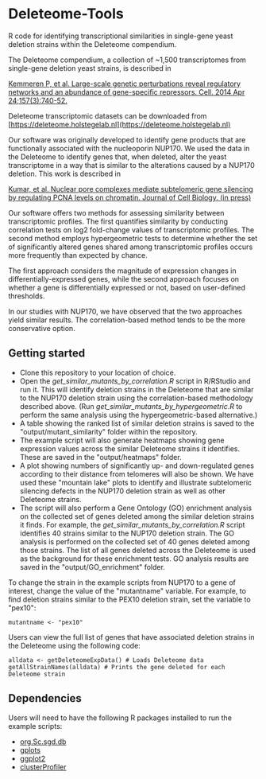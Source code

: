 # Deleteome-Tools

R code for identifying transcriptional similarities in single-gene yeast deletion strains within the Deleteome compendium.

The Deleteome compendium, a collection of ~1,500 transcriptomes from single-gene deletion yeast strains, is described in 

[Kemmeren P, et al. Large-scale genetic perturbations reveal regulatory networks and an abundance of gene-specific repressors. Cell. 2014 Apr 24;157(3):740-52.](https://pubmed.ncbi.nlm.nih.gov/24766815/)

Deleteome transcriptomic datasets can be downloaded from [https://deleteome.holstegelab.nl](https://deleteome.holstegelab.nl)


Our software was originally developed to identify gene products that are functionally associated with the nucleoporin NUP170.
We used the data in the Deleteome to identify genes that, when deleted, alter the yeast transcriptome in a way that is similar to the alterations caused by a NUP170 deletion.
This work is described in 

[Kumar, et al. Nuclear pore complexes mediate subtelomeric gene silencing by regulating PCNA levels on chromatin. Journal of Cell Biology. (in press)](https://doi.org/10.1083/jcb.202207060)

Our software offers two methods for assessing similarity between transcriptomic profiles. The first quantifies similarity by conducting correlation tests on log2 fold-change values of transcriptomic profiles. The second method employs hypergeometric tests to determine whether the set of significantly altered genes shared among transcriptomic profiles occurs more frequently than expected by chance. 

The first approach considers the magnitude of expression changes in differentially-expressed genes, while the second approach focuses on whether a gene is differentially expressed or not, based on user-defined thresholds. 

In our studies with NUP170, we have observed that the two approaches yield similar results. The correlation-based method tends to be the more conservative option.

## Getting started

* Clone this repository to your location of choice.
* Open the _get_similar_mutants_by_correlation.R_ script in R/RStudio and run it. This will identify deletion strains in the Deleteome that are similar to the NUP170 deletion strain using the correlation-based methodology described above. (Run _get_similar_mutants_by_hypergeometric.R_ to perform the same analysis using the hypergeometric-based alternative.)
* A table showing the ranked list of similar deletion strains is saved to the "output/mutant_similarity" folder within the repository.
* The example script will also generate heatmaps showing gene expression values across the similar Deleteome strains it identifies. These are saved in the "output/heatmaps" folder. 
* A plot showing numbers of significantly up- and down-regulated genes according to their distance from telomeres will also be shown. We have used these "mountain lake" plots to identify and illustrate subtelomeric silencing defects in the NUP170 deletion strain as well as other Deleteome strains.
* The script will also perform a Gene Ontology (GO) enrichment analysis on the collected set of genes deleted among the similar deletion strains it finds. For example, the _get_similar_mutants_by_correlation.R_ script identifies 40 strains similar to the NUP170 deletion strain. The GO analysis is performed on the collected set of 40 genes deleted among those strains. The list of all genes deleted across the Deleteome is used as the background for these enrichment tests. GO analysis results are saved in the "output/GO_enrichment" folder.

To change the strain in the example scripts from NUP170 to a gene of interest, change the value of the "mutantname" variable.
For example, to find deletion strains similar to the PEX10 deletion strain, set the variable to "pex10":
```
mutantname <- "pex10"
```
Users can view the full list of genes that have associated deletion strains in the Deleteome using the following code:

```
alldata <- getDeleteomeExpData() # Loads Deleteome data
getAllStrainNames(alldata) # Prints the gene deleted for each Deleteome strain
```

## Dependencies
Users will need to have the following R packages installed to run the example scripts:
* [org.Sc.sgd.db](https://bioconductor.org/packages/release/data/annotation/html/org.Sc.sgd.db.html)
* [gplots](https://www.rdocumentation.org/packages/gplots/versions/3.1.3)
* [ggplot2](https://ggplot2.tidyverse.org)
* [clusterProfiler](https://bioconductor.org/packages/release/bioc/html/clusterProfiler.html)

